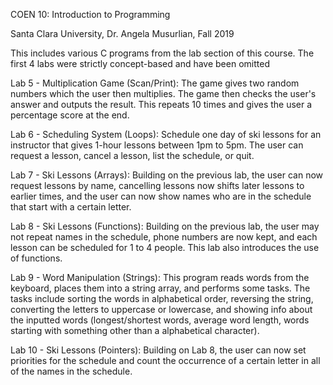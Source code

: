COEN 10: Introduction to Programming

Santa Clara University, Dr. Angela Musurlian, Fall 2019

This includes various C programs from the lab section of this course. The first 4 labs were strictly concept-based and have been omitted

Lab 5 - Multiplication Game (Scan/Print): The game gives two random numbers which the user then multiplies. The game then checks the user's answer and outputs the result. This repeats 10 times and gives the user a percentage score at the end.

Lab 6 - Scheduling System (Loops): Schedule one day of ski lessons for an instructor that gives 1-hour lessons between 1pm to 5pm. The user can request a lesson, cancel a lesson, list the schedule, or quit.

Lab 7 - Ski Lessons (Arrays): Building on the previous lab, the user can now request lessons by name, cancelling lessons now shifts later lessons to earlier times, and the user can now show names who are in the schedule that start with a certain letter.

Lab 8 - Ski Lessons (Functions): Building on the previous lab, the user may not repeat names in the schedule, phone numbers are now kept, and each lesson can be scheduled for 1 to 4 people. This lab also introduces the use of functions.

Lab 9 - Word Manipulation (Strings): This program reads words from the keyboard, places them into a string array, and performs some tasks. The tasks include sorting the words in alphabetical order, reversing the string, converting the letters to uppercase or lowercase, and showing info about the inputted words (longest/shortest words, average word length, words starting with something other than a alphabetical character).

Lab 10 - Ski Lessons (Pointers): Building on Lab 8, the user can now set priorities for the schedule and count the occurrence of a certain letter in all of the names in the schedule.

